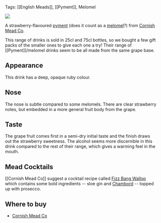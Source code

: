 Tags: [[English Meads]], [[Pyment]], Melomel

![](https://www.cornishmead.co.uk/wp-content/uploads/2014/05/Strawberry-Cornish-Mead-Wine.png)

A strawberry-flavoured [pyment](/pyment/)
(does it count as a [melomel](/melomel/)?)
from [Cornish Mead Co](/cornish-mead-co/).

This range of drinks is sold in 25cl and 75cl bottles, so we bought a few gift packs of the smaller ones to give each one a try! Their range of [[Pyment]]/melomel drinks seem to be all made from the same grape base.

## Appearance

This drink has a deep, opaque ruby colour.

## Nose

The nose is subtle compared to some melomels. There are clear strawberry notes, but embedded in a more general fruit body from the grape. 

## Taste

The grape fruit comes first in a semi-dry initial taste and the finish draws out the strawberry sweetness. The alcohol seems more discernible in this drink compared to the rest of their range, which gives a warming feel in the mouth.

## Mead Cocktails

[[Cornish Mead Co]] suggest a cocktail recipe called [Fizz Bang Wallop](https://www.cornishmead.co.uk/cocktails/fizz-bang-wallop/) which contains some bold ingredients -- sloe gin and [Chambord](https://www.masterofmalt.com/liqueurs/chambord-liqueur/?srh=1) -- topped up with prosecco.

## Where to buy

* [Cornish Mead Co](https://www.cornishmead.co.uk/product/strawberry-mead/)

